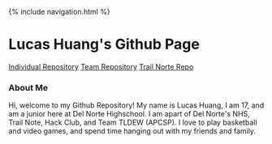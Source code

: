 {% include navigation.html %}

# Lucas Huang's Github Page

[Individual Repository](https://github.com/lucashuang248/Lumoo)
[Team Repository](https://github.com/Ethan-Gravin25/TLDEW)
[Trail Norte Repo]() 


### About Me

Hi, welcome to my Github Repository! My name is Lucas Huang, I am 17, and am a junior here at Del Norte Highschool. I am apart of Del Norte's NHS, Trail Note, Hack Club, and Team TLDEW (APCSP). I love to play basketball and video games, and spend time hanging out with my friends and family.

